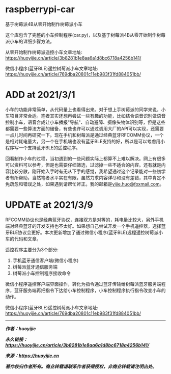 # raspberrypi-car
基于树莓派4B从零开始制作树莓派小车

这个库包含了完整的小车控制程序(car.py)，以及基于树莓派4B从零开始制作树莓派小车的详细步骤方法。

从零开始制作树莓派遥控小车文章地址: 
https://huoyijie.cn/article/3b8281b1e8aa6a1d8bc6718a4256b141/

微信小程序(蓝牙BLE)遥控树莓派小车文章地址:
https://huoyijie.cn/article/769dba20801c11eb983f31fd884051bb/

# ADD at 2021/3/1

小车的功能非常简单，从代码量上也看得出来。对于想上手树莓派的同学来说，小车项目非常合适。笔者其实还想再尝试一些有趣的功能，比如结合语音识别做语音控制小车，语音合成让小车播报"导航"、自动避障、摄像头物体识别等，但是这些都需要一些算法方面的储备，有些也许可以通过调用大厂的API可以实现，还需要一点儿时间再研究一下。现在手机和树莓派是通过经典蓝牙RFCOMM协议，一个是相对耗电量大，另一个在手机端也没有蓝牙BLE支持的好，所以是可以考虑用小程序写一个支持蓝牙BLE的遥控程序。

回看制作小车的过程，当初遇到的一些问题实际上都算不上难以解决。网上有很多可以资料可以参考，但是也需要仔细筛选，过滤掉一些不适合的内容。还有就是内容比较分散，刚开始入手时有无从下手的感觉，我希望通过这个记录能对一些初学者有所帮助，当然笔者水平实在有限，虽然力求内容详尽和没有差错，其中肯定不免疏忽和错误之处，如果遇到请帮忙斧正。我的邮箱是[yijie.huo@foxmail.com](yijie.huo@foxmail.com)。

# UPDATE at 2021/3/9

RFCOMM协议也是经典蓝牙协议，连接双方是对等的，耗电量比较大，另外手机端对经典蓝牙的开发支持也不太好。如果想自己尝试开发一个手机遥控器，选择蓝牙BLE协议会更好。本次更新增加了通过微信小程序(蓝牙BLE)远程遥控树莓派小车的代码和文章。

遥控程序主要分为3个部分:
1. 手机蓝牙通信客户端(微信小程序)
2. 树莓派蓝牙通信服务端
3. 树莓派小车控制程序接收命令

微信小程序遥控客户端界面操作，转化为指令通过蓝牙传输给树莓派蓝牙服务端程序，蓝牙服务端再把指令下达给小车控制程序，小车控制程序执行指令改变小车的动作。

微信小程序(蓝牙BLE)遥控树莓派小车文章地址:
https://huoyijie.cn/article/769dba20801c11eb983f31fd884051bb/


***

***作者：huoyijie***

***永久链接：https://huoyijie.cn/article/3b8281b1e8aa6a1d8bc6718a4256b141/***

***来源：https://huoyijie.cn***

***著作权归作者所有。商业转载请联系作者获得授权，非商业转载请注明出处。***